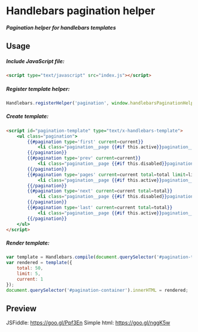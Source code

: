 # Handlebars pagination helper
##### Pagination helper for handlebars templates

## Usage
##### Include JavaScript file:
```html
<script type="text/javascript" src="index.js"></script>
```

##### Register template helper:
```javascript
Handlebars.registerHelper('pagination', window.handlebarsPaginationHelper);
```

##### Create template:
```html
<script id="pagination-template" type="text/x-handlebars-template">
	<ul class="pagination">
		{{#pagination type='first' current=current}}
			<li class="pagination__page {{#if this.active}}pagination__page--active{{/if}}" data-page="{{this.page}}">First</li>
		{{/pagination}}
		{{#pagination type='prev' current=current}}
			<li class="pagination__page {{#if this.disabled}}pagination__page--disabled{{/if}}" data-page="{{this.page}}">Prev</li>
		{{/pagination}}
		{{#pagination type='pages' current=current total=total limit=limit}}
			<li class="pagination__page {{#if this.active}}pagination__page--active{{/if}}" data-page="{{this.page}}">{{this.page}}</li>
		{{/pagination}}
		{{#pagination type='next' current=current total=total}}
			<li class="pagination__page {{#if this.disabled}}pagination__page--disabled{{/if}}" data-page="{{this.page}}">Next</li>
		{{/pagination}}
		{{#pagination type='last' current=current total=total}}
			<li class="pagination__page {{#if this.active}}pagination__page--active{{/if}}" data-page="{{this.page}}">Last</li>
		{{/pagination}}
	</ul>
</script>
```

##### Render template:
```javascript
var template = Handlebars.compile(document.querySelector('#pagination-template').innerHTML);
var rendered = template({
	total: 50,
	limit: 5,
	current: 1
});
document.querySelector('#pagination-container').innerHTML = rendered;
```

## Preview
JSFiddle: https://goo.gl/Ppf3En
Simple html: https://goo.gl/nggK5w
